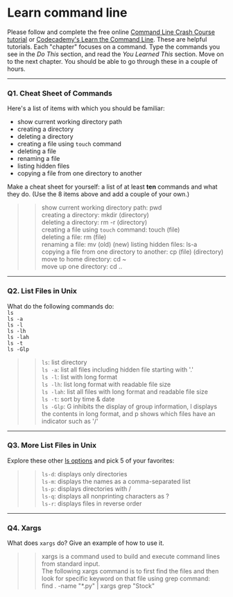# Learn command line

Please follow and complete the free online [Command Line Crash Course
tutorial](https://web.archive.org/web/20160708171659/http://cli.learncodethehardway.org/book/) or [Codecademy's Learn the Command Line](https://www.codecademy.com/learn/learn-the-command-line). These are helpful tutorials. Each "chapter" focuses on a command. Type the commands you see in the _Do This_ section, and read the _You Learned This_ section. Move on to the next chapter. You should be able to go through these in a couple of hours.

---

### Q1.  Cheat Sheet of Commands  

Here's a list of items with which you should be familiar:  
* show current working directory path
* creating a directory
* deleting a directory
* creating a file using `touch` command
* deleting a file
* renaming a file
* listing hidden files
* copying a file from one directory to another

Make a cheat sheet for yourself: a list of at least **ten** commands and what they do.  (Use the 8 items above and add a couple of your own.)  

> >  show current working directory path: pwd  
creating a directory: mkdir (directory)  
deleting a directory: rm -r (directory)  
creating a file using `touch` command: touch (file)  
deleting a file: rm (file)  
renaming a file: mv (old) (new)
listing hidden files: ls-a  
copying a file from one directory to another: cp (file) (directory)  
move to home directory: cd ~  
move up one directory: cd ..

---

### Q2.  List Files in Unix   

What do the following commands do:  
`ls`  
`ls -a`  
`ls -l`  
`ls -lh`  
`ls -lah`  
`ls -t`  
`ls -Glp`  

> > `ls`: list directory  
`ls -a`: list all files including hidden file starting with '.'  
`ls -l`: list with long format    
`ls -lh`: list long format with readable file size  
`ls -lah`: list all files with long format and readable file size  
`ls -t`: sort by time & date  
`ls -Glp`: G inhibits the display of group information, l displays the contents in long format, and p shows which files have an indicator such as '/'

---

### Q3.  More List Files in Unix  

Explore these other [ls options](http://www.techonthenet.com/unix/basic/ls.php) and pick 5 of your favorites:

> > `ls-d`: displays only directories   
`ls-m`: displays the names as a comma-separated list  
`ls-p`: displays directories with /  
`ls-q`: displays all nonprinting characters as ?  
`ls-r`: displays files in reverse order  

---

### Q4.  Xargs   

What does `xargs` do? Give an example of how to use it.

> > xargs is a command used to build and execute command lines from standard input.  
The following xargs command is to first find the files and then look for specific keyword on that file using grep command:  
find . -name "*.py" | xargs grep "Stock"



 


